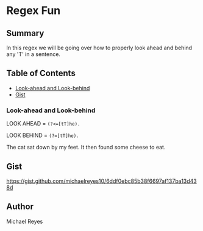 # Regex Fun

## Summary

In this regex we will be going over how to properly look ahead and behind any 'T' in a sentence.

## Table of Contents

- [Look-ahead and Look-behind](#look-ahead-and-look-behind)
- [Gist](#gist)

### Look-ahead and Look-behind

LOOK AHEAD = ``` (?<=[tT]he). ```

LOOK BEHIND = ``` (?=[tT]he). ```

The cat sat down by my feet.
It then found some cheese to eat.

## Gist
https://gist.github.com/michaelreyes10/6ddf0ebc85b38f6697af137ba13d438d

## Author

Michael Reyes

